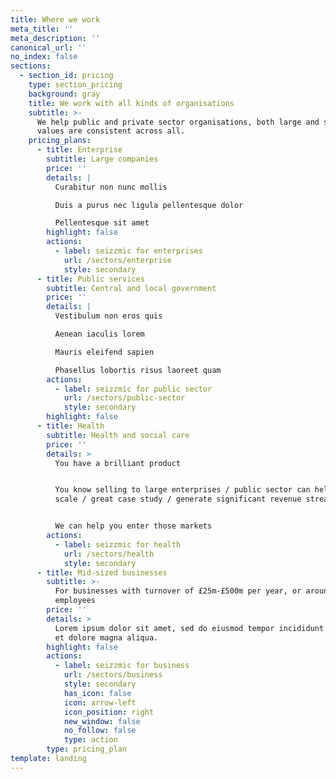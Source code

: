 ```yaml
---
title: Where we work
meta_title: ''
meta_description: ''
canonical_url: ''
no_index: false
sections:
  - section_id: pricing
    type: section_pricing
    background: gray
    title: We work with all kinds of organisations
    subtitle: >-
      We help public and private sector organisations, both large and small. Our
      values are consistent across all.
    pricing_plans:
      - title: Enterprise
        subtitle: Large companies
        price: ''
        details: |
          Curabitur non nunc mollis

          Duis a purus nec ligula pellentesque dolor

          Pellentesque sit amet
        highlight: false
        actions:
          - label: seizzmic for enterprises
            url: /sectors/enterprise
            style: secondary
      - title: Public services
        subtitle: Central and local government
        price: ''
        details: |
          Vestibulum non eros quis

          Aenean iaculis lorem

          Mauris eleifend sapien

          Phasellus lobortis risus laoreet quam
        actions:
          - label: seizzmic for public sector
            url: /sectors/public-sector
            style: secondary
        highlight: false
      - title: Health
        subtitle: Health and social care
        price: ''
        details: >
          You have a brilliant product


          You know selling to large enterprises / public sector can help you
          scale / great case study / generate significant revenue stream


          We can help you enter those markets
        actions:
          - label: seizzmic for health
            url: /sectors/health
            style: secondary
      - title: Mid-sized businesses
        subtitle: >-
          For businesses with turnover of £25m-£500m per year, or around 250
          employees
        price: ''
        details: >
          Lorem ipsum dolor sit amet, sed do eiusmod tempor incididunt ut labore
          et dolore magna aliqua.
        highlight: false
        actions:
          - label: seizzmic for business
            url: /sectors/business
            style: secondary
            has_icon: false
            icon: arrow-left
            icon_position: right
            new_window: false
            no_follow: false
            type: action
        type: pricing_plan
template: landing
---
```

